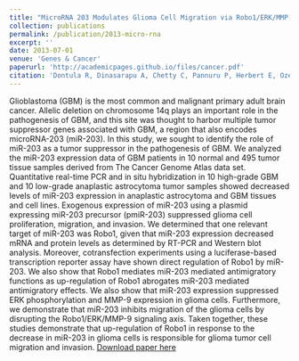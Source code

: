 ```yaml
---
title: "MicroRNA 203 Modulates Glioma Cell Migration via Robo1/ERK/MMP-9 Signaling."
collection: publications
permalink: /publication/2013-micro-rna
excerpt: ''
date: 2013-07-01
venue: 'Genes & Cancer'
paperurl: 'http://academicpages.github.io/files/cancer.pdf'
citation: 'Dontula R, Dinasarapu A, Chetty C, Pannuru P, Herbert E, Ozer H, Lakka SS. (2013). &quot;MicroRNA 203 Modulates Glioma Cell Migration via Robo1/ERK/MMP-9 Signaling.&quot; <i>Genes Cancer</i>. 4(7-8):285-96.'
---
```

Glioblastoma (GBM) is the most common and malignant primary adult brain cancer. Allelic deletion on chromosome 14q plays an important role in the pathogenesis of GBM, and this site was thought to harbor multiple tumor suppressor genes associated with GBM, a region that also encodes microRNA-203 (miR-203). In this study, we sought to identify the role of miR-203 as a tumor suppressor in the pathogenesis of GBM. We analyzed the miR-203 expression data of GBM patients in 10 normal and 495 tumor tissue samples derived from The Cancer Genome Atlas data set. Quantitative real-time PCR and in situ hybridization in 10 high-grade GBM and 10 low-grade anaplastic astrocytoma tumor samples showed decreased levels of miR-203 expression in anaplastic astrocytoma and GBM tissues and cell lines. Exogenous expression of miR-203 using a plasmid expressing miR-203 precursor (pmiR-203) suppressed glioma cell proliferation, migration, and invasion. We determined that one relevant target of miR-203 was Robo1, given that miR-203 expression decreased mRNA and protein levels as determined by RT-PCR and Western blot analysis. Moreover, cotransfection experiments using a luciferase-based transcription reporter assay have shown direct regulation of Robo1 by miR-203. We also show that Robo1 mediates miR-203 mediated antimigratory functions as up-regulation of Robo1 abrogates miR-203 mediated antimigratory effects. We also show that miR-203 expression suppressed ERK phosphorylation and MMP-9 expression in glioma cells. Furthermore, we demonstrate that miR-203 inhibits migration of the glioma cells by disrupting the Robo1/ERK/MMP-9 signaling axis. Taken together, these studies demonstrate that up-regulation of Robo1 in response to the decrease in miR-203 in glioma cells is responsible for glioma tumor cell migration and invasion.
[Download paper here](http://academicpages.github.io/files/cancer.pdf)
